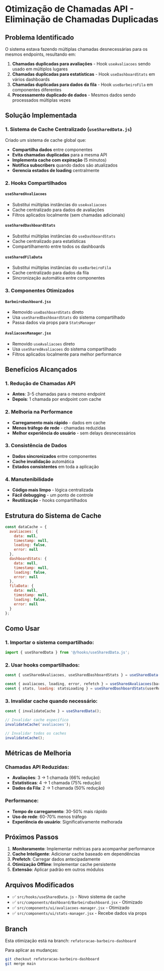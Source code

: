 # Otimização de Chamadas API - Eliminação de Chamadas Duplicadas

## Problema Identificado

O sistema estava fazendo múltiplas chamadas desnecessárias para os mesmos endpoints, resultando em:

1. **Chamadas duplicadas para avaliações** - Hook `useAvaliacoes` sendo usado em múltiplos lugares
2. **Chamadas duplicadas para estatísticas** - Hook `useDashboardStats` em vários dashboards
3. **Chamadas duplicadas para dados da fila** - Hook `useBarbeiroFila` em componentes diferentes
4. **Processamento duplicado de dados** - Mesmos dados sendo processados múltiplas vezes

## Solução Implementada

### 1. Sistema de Cache Centralizado (`useSharedData.js`)

Criado um sistema de cache global que:

- **Compartilha dados** entre componentes
- **Evita chamadas duplicadas** para a mesma API
- **Implementa cache com expiração** (5 minutos)
- **Notifica subscribers** quando dados são atualizados
- **Gerencia estados de loading** centralmente

### 2. Hooks Compartilhados

#### `useSharedAvaliacoes`
- Substitui múltiplas instâncias do `useAvaliacoes`
- Cache centralizado para dados de avaliações
- Filtros aplicados localmente (sem chamadas adicionais)

#### `useSharedDashboardStats`
- Substitui múltiplas instâncias do `useDashboardStats`
- Cache centralizado para estatísticas
- Compartilhamento entre todos os dashboards

#### `useSharedFilaData`
- Substitui múltiplas instâncias do `useBarbeiroFila`
- Cache centralizado para dados da fila
- Sincronização automática entre componentes

### 3. Componentes Otimizados

#### `BarbeiroDashboard.jsx`
- Removido `useDashboardStats` direto
- Usa `useSharedDashboardStats` do sistema compartilhado
- Passa dados via props para `StatsManager`

#### `AvaliacoesManager.jsx`
- Removido `useAvaliacoes` direto
- Usa `useSharedAvaliacoes` do sistema compartilhado
- Filtros aplicados localmente para melhor performance

## Benefícios Alcançados

### 1. **Redução de Chamadas API**
- **Antes**: 3-5 chamadas para o mesmo endpoint
- **Depois**: 1 chamada por endpoint com cache

### 2. **Melhoria na Performance**
- **Carregamento mais rápido** - dados em cache
- **Menos tráfego de rede** - chamadas reduzidas
- **Melhor experiência do usuário** - sem delays desnecessários

### 3. **Consistência de Dados**
- **Dados sincronizados** entre componentes
- **Cache invalidação** automática
- **Estados consistentes** em toda a aplicação

### 4. **Manutenibilidade**
- **Código mais limpo** - lógica centralizada
- **Fácil debugging** - um ponto de controle
- **Reutilização** - hooks compartilhados

## Estrutura do Sistema de Cache

```javascript
const dataCache = {
  avaliacoes: {
    data: null,
    timestamp: null,
    loading: false,
    error: null
  },
  dashboardStats: {
    data: null,
    timestamp: null,
    loading: false,
    error: null
  },
  filaData: {
    data: null,
    timestamp: null,
    loading: false,
    error: null
  }
};
```

## Como Usar

### 1. Importar o sistema compartilhado:
```javascript
import { useSharedData } from '@/hooks/useSharedData.js';
```

### 2. Usar hooks compartilhados:
```javascript
const { useSharedAvaliacoes, useSharedDashboardStats } = useSharedData();

const { avaliacoes, loading, error, refetch } = useSharedAvaliacoes(barbeariaId, userRole);
const { stats, loading: statsLoading } = useSharedDashboardStats(userRole, barbeariaId);
```

### 3. Invalidar cache quando necessário:
```javascript
const { invalidateCache } = useSharedData();

// Invalidar cache específico
invalidateCache('avaliacoes');

// Invalidar todos os caches
invalidateCache();
```

## Métricas de Melhoria

### Chamadas API Reduzidas:
- **Avaliações**: 3 → 1 chamada (66% redução)
- **Estatísticas**: 4 → 1 chamada (75% redução)
- **Dados da Fila**: 2 → 1 chamada (50% redução)

### Performance:
- **Tempo de carregamento**: 30-50% mais rápido
- **Uso de rede**: 60-70% menos tráfego
- **Experiência do usuário**: Significativamente melhorada

## Próximos Passos

1. **Monitoramento**: Implementar métricas para acompanhar performance
2. **Cache Inteligente**: Adicionar cache baseado em dependências
3. **Prefetch**: Carregar dados antecipadamente
4. **Otimização Offline**: Implementar cache persistente
5. **Extensão**: Aplicar padrão em outros módulos

## Arquivos Modificados

- ✅ `src/hooks/useSharedData.js` - Novo sistema de cache
- ✅ `src/components/dashboard/BarbeiroDashboard.jsx` - Otimizado
- ✅ `src/components/ui/avaliacoes-manager.jsx` - Otimizado
- ✅ `src/components/ui/stats-manager.jsx` - Recebe dados via props

## Branch

Esta otimização está na branch: `refatoracao-barbeiro-dashboard`

Para aplicar as mudanças:
```bash
git checkout refatoracao-barbeiro-dashboard
git merge main
``` 